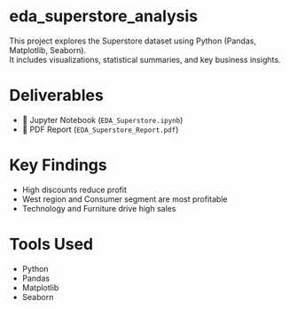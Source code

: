 # eda_superstore_analysis

This project explores the Superstore dataset using Python (Pandas, Matplotlib, Seaborn).  
It includes visualizations, statistical summaries, and key business insights.

# Deliverables
- 📓 Jupyter Notebook (`EDA_Superstore.ipynb`)
- 📄 PDF Report (`EDA_Superstore_Report.pdf`)

# Key Findings
- High discounts reduce profit
- West region and Consumer segment are most profitable
- Technology and Furniture drive high sales

# Tools Used
- Python
- Pandas
- Matplotlib
- Seaborn
